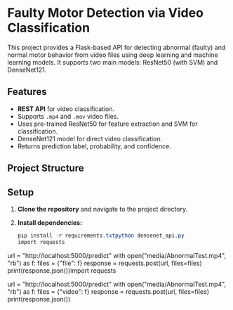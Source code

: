 # Faulty Motor Detection via Video Classification

This project provides a Flask-based API for detecting abnormal (faulty) and normal motor behavior from video files using deep learning and machine learning models. It supports two main models: ResNet50 (with SVM) and DenseNet121.

## Features

- **REST API** for video classification.
- Supports `.mp4` and `.mov` video files.
- Uses pre-trained ResNet50 for feature extraction and SVM for classification.
- DenseNet121 model for direct video classification.
- Returns prediction label, probability, and confidence.

## Project Structure

## Setup

1. **Clone the repository** and navigate to the project directory.

2. **Install dependencies:**
   ```powershell
   pip install -r requirements.txtpython densenet_api.py
   import requests

url = "http://localhost:5000/predict"
with open("media/AbnormalTest.mp4", "rb") as f:
    files = {"file": f}
    response = requests.post(url, files=files)
print(response.json())import requests

url = "http://localhost:5000/predict"
with open("media/AbnormalTest.mp4", "rb") as f:
    files = {"video": f}
    response = requests.post(url, files=files)
print(response.json())
